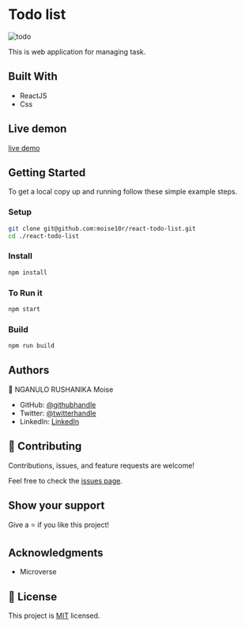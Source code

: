 # Todo list
![todo](https://user-images.githubusercontent.com/57562869/129909374-ff6d0142-7b8b-4f09-819f-f2821e93f52c.png)

This is web application for managing task.
## Built With

- ReactJS
- Css

## Live demon

[live demo](https://friendly-ritchie-818eff.netlify.app/)

## Getting Started

To get a local copy up and running follow these simple example steps.

### Setup

```bash
git clone git@github.com:moise10r/react-todo-list.git
cd ./react-todo-list
```

### Install

```bash
npm install
```

### To Run it

```bash
npm start
```

### Build

```bash
npm run build
```


## Authors

👤 NGANULO RUSHANIKA Moise

- GitHub: [@githubhandle](https://github.com/moise10r)
- Twitter: [@twitterhandle](https://twitter.com/MRushanika)
- LinkedIn: [LinkedIn](https://www.linkedin.com/in/nganulo-rushanika-mo%C3%AFse-626139197/)
## 🤝 Contributing

Contributions, issues, and feature requests are welcome!

Feel free to check the [issues page](../../issues/).

## Show your support

Give a ⭐️ if you like this project!

## Acknowledgments

- Microverse

## 📝 License

This project is [MIT](./MIT.md) licensed.
